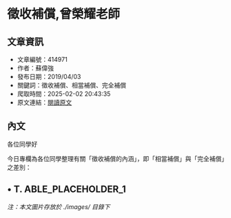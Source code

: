 # 徵收補償,曾榮耀老師

## 文章資訊
- 文章編號：414971
- 作者：蘇偉強
- 發布日期：2019/04/03
- 關鍵詞：徵收補償、相當補償、完全補償
- 爬取時間：2025-02-02 20:43:35
- 原文連結：[閱讀原文](https://real-estate.get.com.tw/Columns/detail.aspx?no=414971)

## 內文
各位同學好

今日專欄為各位同學整理有關「徵收補償的內涵」，即「相當補償」與「完全補償」之差別：

• T. ABLE_PLACEHOLDER_1
---
*注：本文圖片存放於 ./images/ 目錄下*
